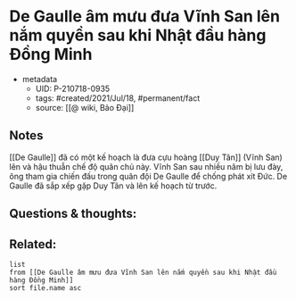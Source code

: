 # De Gaulle âm mưu đưa Vĩnh San lên nắm quyền sau khi Nhật đầu hàng Đồng Minh

- metadata
	- UID: P-210718-0935
	- tags: #created/2021/Jul/18, #permanent/fact 
	- source: [[@ wiki, Bảo Đại]]

## Notes
[[De Gaulle]] đã có một kế hoạch là đưa cựu hoàng [[Duy Tân]] (Vĩnh San) lên và hậu thuẫn chế độ quân chủ này. Vĩnh San sau nhiều năm bị lưu đày, ông tham gia chiến đấu trong quân đội De Gaulle để chống phát xít Đức. De Gaulle đã sắp xếp gặp Duy Tân và lên kế hoạch từ trước.

## Questions & thoughts:

## Related:
```dataview
list
from [[De Gaulle âm mưu đưa Vĩnh San lên nắm quyền sau khi Nhật đầu hàng Đồng Minh]]
sort file.name asc
```
